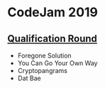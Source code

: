 # CodeJam 2019

## [Qualification Round](https://codingcompetitions.withgoogle.com/codejam/round/0000000000051705)
- Foregone Solution 
- You Can Go Your Own Way
- Cryptopangrams
- Dat Bae
